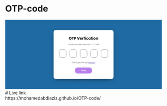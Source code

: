# OTP-code
<img alt="OTP-CODE" src="https://github.com/MohamedAbdiaziz/OTP-code/blob/main/Web%20capture_24-11-2022_133022_.jpeg">
# Live link <br/>
https://mohamedabdiaziz.github.io/OTP-code/
